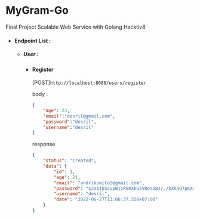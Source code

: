 # MyGram-Go
Final Project Scalable Web Service with Golang Hacktiv8


* #### Endpoint List : 
    * ##### User : 
        * #### Register
            
            [POST]```http://localhost:8080/users/register```
            
            body :

            ```json
            {
                "age": 23,
                "email":"desril@gmail.com",
                "password":"desril",
                "username":"desril"
            }
            ```

            response
            ```json
            {
                "status": "created",
                "data": {
                    "id": 1,
                    "age": 21,
                    "email": "andrikuwito2@gmail.com",
                    "password": "$2a$10$cvpW1zR8RXkG5VBosoBJ/./kXKaO7pKXmzaLfUgsE6rU61TxqEJvi",
                    "username": "desril",
                    "date": "2022-06-27T13:06:37.558+07:00"
                }
            }
            ```
